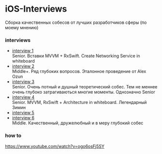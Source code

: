 # iOS-Interviews

Сборка качественных собесов от лучших разработчиков сферы (по моему мнению)

### interviews 
- [interview 1](https://www.youtube.com/watch?v=GTMbd9BtHXk) \
Senior. Вставки MVVM + RxSwift. Create Networking Service in whiteboard
- [interview 2](https://www.youtube.com/watch?v=a_z4U0RvQgQ) \
Middle+. Ряд глубоких вопросов. Эталонное проведение от Alex Ozun
- [interview 3](https://www.youtube.com/watch?v=z-27o6bJh8A) \
Senior. Очень потный и душный теоретический собес. Тем не меннее очень глубоко затрагиваються многие моменты. Однозначно Senior
- [interview 4](https://www.youtube.com/watch?v=CadPMJJsl0E&t=3961s) \
Senior. MVVM, RxSwift + Architecture in whiteboard. Легендарный Зимин
- [interview 5](https://www.youtube.com/watch?v=9iQnkjW39fM&t=2575s)
- [interview 6](https://www.youtube.com/watch?v=HuatPTKnbbQ&t=1749s) \
Middle. Качественный, дружелюбный и в меру глубокий собес

### how to
https://www.youtube.com/watch?v=ogo6osFj5SY

